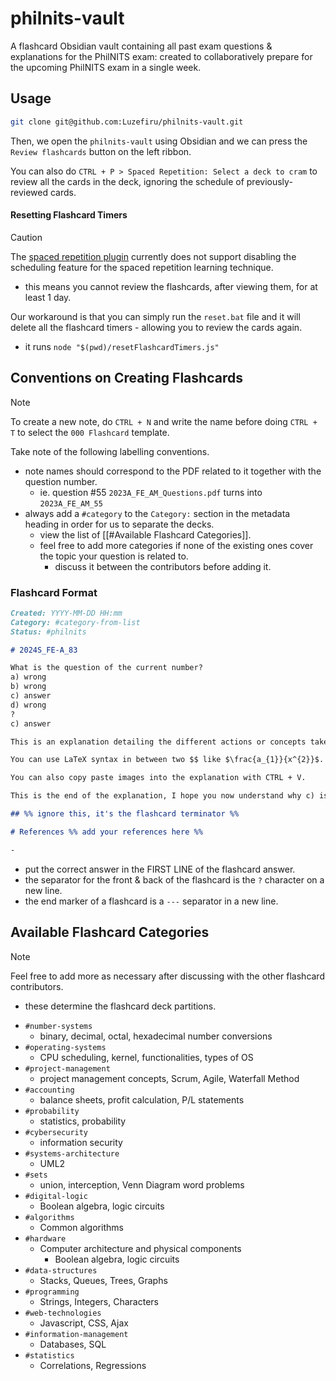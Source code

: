 # philnits-vault

A flashcard Obsidian vault containing all past exam questions & explanations for the PhilNITS exam: created to collaboratively prepare for the upcoming PhilNITS exam in a single week.

## Usage

```bash
git clone git@github.com:Luzefiru/philnits-vault.git
```

Then, we open the `philnits-vault` using Obsidian and we can press the `Review flashcards` button on the left ribbon.

You can also do `CTRL + P > Spaced Repetition: Select a deck to cram` to review all the cards in the deck, ignoring the schedule of previously-reviewed cards.

#### Resetting Flashcard Timers

> [!CAUTION]
> The [spaced repetition plugin](https://github.com/st3v3nmw/obsidian-spaced-repetition) currently does not support disabling the scheduling feature for the spaced repetition learning technique.
>
> - this means you cannot review the flashcards, after viewing them, for at least 1 day.

Our workaround is that you can simply run the `reset.bat` file and it will delete all the flashcard timers - allowing you to review the cards again.

- it runs `node "$(pwd)/resetFlashcardTimers.js"`

## Conventions on Creating Flashcards

> [!NOTE]
> To create a new note, do `CTRL + N` and write the name before doing `CTRL + T` to select the `000 Flashcard` template.

Take note of the following labelling conventions.

- note names should correspond to the PDF related to it together with the question number.
  - ie. question #55 `2023A_FE_AM_Questions.pdf` turns into `2023A_FE_AM_55`
- always add a `#category` to the `Category:` section in the metadata heading in order for us to separate the decks.
  - view the list of [[#Available Flashcard Categories]].
  - feel free to add more categories if none of the existing ones cover the topic your question is related to.
    - discuss it between the contributors before adding it.

### Flashcard Format

```md
Created: YYYY-MM-DD HH:mm
Category: #category-from-list
Status: #philnits

# 2024S_FE-A_83

What is the question of the current number?
a) wrong
b) wrong
c) answer
d) wrong
?
c) answer

This is an explanation detailing the different actions or concepts taken to understanding the answer.

You can use LaTeX syntax in between two $$ like $\frac{a_{1}}{x^{2}}$.

You can also copy paste images into the explanation with CTRL + V.

This is the end of the explanation, I hope you now understand why c) is the answer at the first line of the card's back.

## %% ignore this, it's the flashcard terminator %%

# References %% add your references here %%

-
```

- put the correct answer in the FIRST LINE of the flashcard answer.
- the separator for the front & back of the flashcard is the `?` character on a new line.
- the end marker of a flashcard is a `---` separator in a new line.

## Available Flashcard Categories

> [!NOTE]
> Feel free to add more as necessary after discussing with the other flashcard contributors.
>
> - these determine the flashcard deck partitions.

- `#number-systems`
  - binary, decimal, octal, hexadecimal number conversions
- `#operating-systems`
  - CPU scheduling, kernel, functionalities, types of OS
- `#project-management`
  - project management concepts, Scrum, Agile, Waterfall Method
- `#accounting`
  - balance sheets, profit calculation, P/L statements
- `#probability`
  - statistics, probability
- `#cybersecurity`
  - information security
- `#systems-architecture`
  - UML2
- `#sets`
  - union, interception, Venn Diagram word problems
- `#digital-logic`
  - Boolean algebra, logic circuits
- `#algorithms`
  - Common algorithms
- `#hardware`
  - Computer architecture and physical components
	- Boolean algebra, logic circuits
- `#data-structures`
	- Stacks, Queues, Trees, Graphs
- `#programming`
	- Strings, Integers, Characters
- `#web-technologies`
	- Javascript, CSS, Ajax
- `#information-management`
	- Databases, SQL
- `#statistics`
	- Correlations, Regressions

